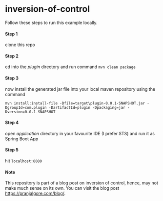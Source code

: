 # inversion-of-control
Follow these steps to run this example locally.

#### Step 1

clone this repo

#### Step 2

cd into the *plugin* directory and run command `mvn clean package`

#### Step 3

now install the generated jar file into your local maven repository using the command

`mvn install:install-file -Dfile=target\plugin-0.0.1-SNAPSHOT.jar -DgroupId=com.plugin -DartifactId=plugin -Dpackaging=jar -Dversion=0.0.1-SNAPSHOT`

#### Step 4

open *application* directory in your favourite IDE (I prefer STS) and run it as Spring Boot App

#### Step 5

hit `localhost:8080`

#### Note

This repository is part of a blog post on inversion of control, hence, may not make much sense on its own. You can visit the blog post https://pranjalgore.com/blog/.